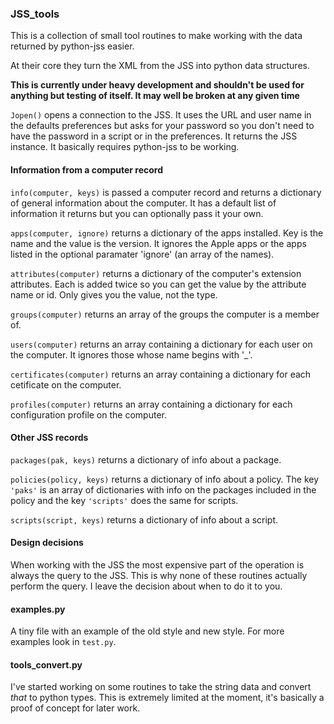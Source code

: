 ### JSS_tools

This is a collection of small tool routines to make working with the data returned by python-jss easier.

At their core they turn the XML from the JSS into python data structures.

**This is currently under heavy development and shouldn't be used for anything but testing of itself. It may well be broken at any given time**

`Jopen()` opens a connection to the JSS. It uses the URL and user name in the
defaults preferences but asks for your password so you don't need to have the password in a script or in the preferences. It returns the JSS instance. It basically requires python-jss to be working.

#### Information from a computer record

`info(computer, keys)` is passed a computer record and returns a dictionary of general information about the computer. It has a default list of information it returns but you can optionally pass it your own.

`apps(computer, ignore)` returns a dictionary of
the apps installed. Key is the name and the value is the version. It ignores the Apple apps or the apps listed in the optional paramater 'ignore' (an array of the names).

`attributes(computer)` returns a dictionary of the computer's extension attributes. Each is added twice so you can get the value by the attribute name or id. Only gives you the value, not the type.

`groups(computer)` returns an array of the groups the computer is a member of.

`users(computer)` returns an array containing a dictionary for each user on the computer. It ignores those whose name begins with '_'.

`certificates(computer)` returns an array containing a dictionary for each cetificate on the computer.

`profiles(computer)` returns an array containing a dictionary for each configuration profile on the computer.

#### Other JSS records

`packages(pak, keys)` returns a dictionary of info about a package.

`policies(policy, keys)` returns a dictionary of info about a policy. The key `'paks'` is an array of dictionaries with info on the packages included in the policy and the key `'scripts'` does the same for scripts.

`scripts(script, keys)` returns a dictionary of info about a script.

#### Design decisions

When working with the JSS the most expensive part of the operation is always the query to the JSS. This is why none of these routines actually perform the query. I leave the decision about when to do it to you.

#### examples.py

A tiny file with an example of the old style and new style. For more examples look in `test.py`.

#### tools_convert.py

I've started working on some routines to take the string data and convert _that_ to python types. This is extremely limited at the moment, it's basically a proof of concept for later work.







